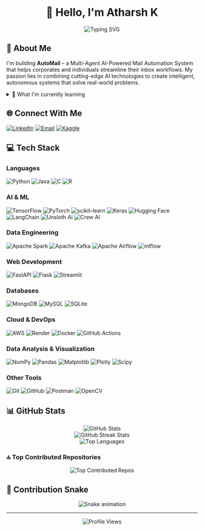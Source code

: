 # <div align="center">👋 **Hello, I'm Atharsh K**</div>

<div align="center">
<img src="https://readme-typing-svg.herokuapp.com?font=Fira+Code&size=25&duration=3000&pause=500&color=2E98B2&center=true&vCenter=true&width=600&lines=AI+Engineer;;LLM+Enthusiast" alt="Typing SVG" />
</div>

## 🚀 About Me
I'm building **AutoMail** – a Multi-Agent AI-Powered Mail Automation System that helps corporates and individuals streamline their inbox workflows. My passion lies in combining cutting-edge AI technologies to create intelligent, autonomous systems that solve real-world problems.

<details>
<summary>🌱 What I'm currently learning</summary>

- 🤖 **Generative AI & LLMs** - Building with the latest language models
- 🧠 **Agentic AI** - Creating autonomous systems that can reason and act
- 🔄 **Multi-Agent Architectures** - Designing systems where multiple AI agents collaborate
</details>

## 🌐 Connect With Me
[![LinkedIn](https://img.shields.io/badge/LinkedIn-%230077B5.svg?logo=linkedin&logoColor=white)](https://linkedin.com/in/atharsh-k-569701256/) 
[![Email](https://img.shields.io/badge/Email-D14836?logo=gmail&logoColor=white)](mailto:atharshkrishnamoorthy@gmail.com)
[![Kaggle](https://img.shields.io/badge/Kaggle-%2320BEFF.svg?logo=kaggle&logoColor=white)](https://www.kaggle.com/AtharshKrish)

## 💻 Tech Stack

### Languages
![Python](https://img.shields.io/badge/python-3670A0?style=for-the-badge&logo=python&logoColor=ffdd54) 
![Java](https://img.shields.io/badge/java-%23ED8B00.svg?style=for-the-badge&logo=openjdk&logoColor=white) 
![C](https://img.shields.io/badge/c-%2300599C.svg?style=for-the-badge&logo=c&logoColor=white) 
![R](https://img.shields.io/badge/r-%23276DC3.svg?style=for-the-badge&logo=r&logoColor=white)

### AI & ML
![TensorFlow](https://img.shields.io/badge/TensorFlow-%23FF6F00.svg?style=for-the-badge&logo=TensorFlow&logoColor=white) 
![PyTorch](https://img.shields.io/badge/PyTorch-%23EE4C2C.svg?style=for-the-badge&logo=PyTorch&logoColor=white) 
![scikit-learn](https://img.shields.io/badge/scikit--learn-%23F7931E.svg?style=for-the-badge&logo=scikit-learn&logoColor=white) 
![Keras](https://img.shields.io/badge/Keras-%23D00000.svg?style=for-the-badge&logo=Keras&logoColor=white)
![Hugging Face](https://img.shields.io/badge/Hugging%20Face-FFD21E?style=for-the-badge&logo=huggingface&logoColor=black)
![LangChain](https://img.shields.io/badge/LangChain-3178C6?style=for-the-badge&logo=chainlink&logoColor=white)
![Unsloth AI](https://img.shields.io/badge/Unsloth%20AI-5B23A0?style=for-the-badge&logo=lightning&logoColor=white)
![Crew AI](https://img.shields.io/badge/Crew%20AI-0ABF53?style=for-the-badge&logo=robot&logoColor=white)

### Data Engineering
![Apache Spark](https://img.shields.io/badge/Apache%20Spark-FDEE21?style=for-the-badge&logo=apachespark&logoColor=black) 
![Apache Kafka](https://img.shields.io/badge/Apache%20Kafka-000?style=for-the-badge&logo=apachekafka) 
![Apache Airflow](https://img.shields.io/badge/Apache%20Airflow-017CEE?style=for-the-badge&logo=Apache%20Airflow&logoColor=white)
![mlflow](https://img.shields.io/badge/mlflow-%23d9ead3.svg?style=for-the-badge&logo=numpy&logoColor=blue)

### Web Development
![FastAPI](https://img.shields.io/badge/FastAPI-005571?style=for-the-badge&logo=fastapi) 
![Flask](https://img.shields.io/badge/flask-%23000.svg?style=for-the-badge&logo=flask&logoColor=white) 
![Streamlit](https://img.shields.io/badge/Streamlit-%23FE4B4B.svg?style=for-the-badge&logo=streamlit&logoColor=white)

### Databases
![MongoDB](https://img.shields.io/badge/MongoDB-%234ea94b.svg?style=for-the-badge&logo=mongodb&logoColor=white) 
![MySQL](https://img.shields.io/badge/mysql-4479A1.svg?style=for-the-badge&logo=mysql&logoColor=white) 
![SQLite](https://img.shields.io/badge/sqlite-%2307405e.svg?style=for-the-badge&logo=sqlite&logoColor=white)

### Cloud & DevOps
![AWS](https://img.shields.io/badge/AWS-%23FF9900.svg?style=for-the-badge&logo=amazon-aws&logoColor=white) 
![Render](https://img.shields.io/badge/Render-%46E3B7.svg?style=for-the-badge&logo=render&logoColor=white)
![Docker](https://img.shields.io/badge/docker-%230db7ed.svg?style=for-the-badge&logo=docker&logoColor=white)
![GitHub Actions](https://img.shields.io/badge/github%20actions-%232671E5.svg?style=for-the-badge&logo=githubactions&logoColor=white)

### Data Analysis & Visualization
![NumPy](https://img.shields.io/badge/numpy-%23013243.svg?style=for-the-badge&logo=numpy&logoColor=white) 
![Pandas](https://img.shields.io/badge/pandas-%23150458.svg?style=for-the-badge&logo=pandas&logoColor=white) 
![Matplotlib](https://img.shields.io/badge/Matplotlib-%23ffffff.svg?style=for-the-badge&logo=Matplotlib&logoColor=black)
![Plotly](https://img.shields.io/badge/Plotly-%233F4F75.svg?style=for-the-badge&logo=plotly&logoColor=white)
![Scipy](https://img.shields.io/badge/SciPy-%230C55A5.svg?style=for-the-badge&logo=scipy&logoColor=%white)

### Other Tools
![Git](https://img.shields.io/badge/git-%23F05033.svg?style=for-the-badge&logo=git&logoColor=white)
![GitHub](https://img.shields.io/badge/github-%23121011.svg?style=for-the-badge&logo=github&logoColor=white)
![Postman](https://img.shields.io/badge/Postman-FF6C37?style=for-the-badge&logo=postman&logoColor=white)
![OpenCV](https://img.shields.io/badge/opencv-%23white.svg?style=for-the-badge&logo=opencv&logoColor=white)

## 📊 GitHub Stats

<div align="center">
  <img src="https://github-readme-stats.vercel.app/api?username=AtharshKrishnamoorthy&theme=react&hide_border=false&include_all_commits=true&count_private=true" alt="GitHub Stats" />
  <br/>
  <img src="https://github-readme-streak-stats.herokuapp.com/?user=AtharshKrishnamoorthy&theme=react&hide_border=false" alt="GitHub Streak Stats" />
  <br/>
  <img src="https://github-readme-stats.vercel.app/api/top-langs/?username=AtharshKrishnamoorthy&theme=react&hide_border=false&include_all_commits=true&count_private=true&layout=compact" alt="Top Languages" />
</div>

### 🔝 Top Contributed Repositories
<div align="center">
  <img src="https://github-contributor-stats.vercel.app/api?username=AtharshKrishnamoorthy&limit=5&theme=react&combine_all_yearly_contributions=true" alt="Top Contributed Repos" />
</div>

## 🐍 Contribution Snake
<div align="center">
  <img src="https://github.com/AtharshKrishnamoorthy/AtharshKrishnamoorthy/blob/output/github-snake-dark.svg" alt="Snake animation" />
</div>

---
<div align="center">
  <img src="https://komarev.com/ghpvc/?username=AtharshKrishnamoorthy&style=flat-square&color=blue" alt="Profile Views" />
</div>
